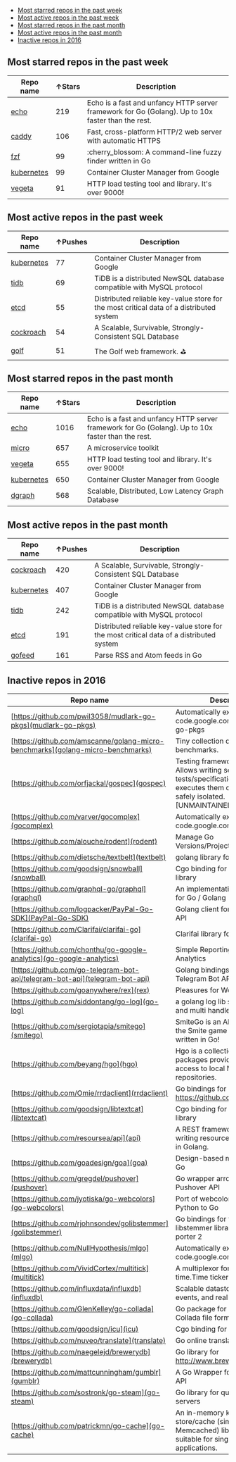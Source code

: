 -   [Most starred repos in the past week](#most-starred-repos-in-the-past-week)
-   [Most active repos in the past week](#most-active-repos-in-the-past-week)
-   [Most starred repos in the past month](#most-starred-repos-in-the-past-month)
-   [Most active repos in the past month](#most-active-repos-in-the-past-month)
-   [Inactive repos in 2016](#inactive-repos-in-2016)

Most starred repos in the past week
-----------------------------------

| Repo name                                              | ↑Stars | Description                                                                                       |
|--------------------------------------------------------|--------|---------------------------------------------------------------------------------------------------|
| [echo](https://github.com/labstack/echo)               | 219    | Echo is a fast and unfancy HTTP server framework for Go (Golang). Up to 10x faster than the rest. |
| [caddy](https://github.com/mholt/caddy)                | 106    | Fast, cross-platform HTTP/2 web server with automatic HTTPS                                       |
| [fzf](https://github.com/junegunn/fzf)                 | 99     | :cherry\_blossom: A command-line fuzzy finder written in Go                                       |
| [kubernetes](https://github.com/kubernetes/kubernetes) | 99     | Container Cluster Manager from Google                                                             |
| [vegeta](https://github.com/tsenart/vegeta)            | 91     | HTTP load testing tool and library. It's over 9000!                                               |

Most active repos in the past week
----------------------------------

| Repo name                                              | ↑Pushes | Description                                                                             |
|--------------------------------------------------------|---------|-----------------------------------------------------------------------------------------|
| [kubernetes](https://github.com/kubernetes/kubernetes) | 77      | Container Cluster Manager from Google                                                   |
| [tidb](https://github.com/pingcap/tidb)                | 69      | TiDB is a distributed NewSQL database compatible with MySQL protocol                    |
| [etcd](https://github.com/coreos/etcd)                 | 55      | Distributed reliable key-value store for the most critical data of a distributed system |
| [cockroach](https://github.com/cockroachdb/cockroach)  | 54      | A Scalable, Survivable, Strongly-Consistent SQL Database                                |
| [golf](https://github.com/dinever/golf)                | 51      | The Golf web framework. :golf:                                                          |

Most starred repos in the past month
------------------------------------

| Repo name                                              | ↑Stars | Description                                                                                       |
|--------------------------------------------------------|--------|---------------------------------------------------------------------------------------------------|
| [echo](https://github.com/labstack/echo)               | 1016   | Echo is a fast and unfancy HTTP server framework for Go (Golang). Up to 10x faster than the rest. |
| [micro](https://github.com/micro/micro)                | 657    | A microservice toolkit                                                                            |
| [vegeta](https://github.com/tsenart/vegeta)            | 655    | HTTP load testing tool and library. It's over 9000!                                               |
| [kubernetes](https://github.com/kubernetes/kubernetes) | 650    | Container Cluster Manager from Google                                                             |
| [dgraph](https://github.com/dgraph-io/dgraph)          | 568    | Scalable, Distributed, Low Latency Graph Database                                                 |

Most active repos in the past month
-----------------------------------

| Repo name                                              | ↑Pushes | Description                                                                             |
|--------------------------------------------------------|---------|-----------------------------------------------------------------------------------------|
| [cockroach](https://github.com/cockroachdb/cockroach)  | 420     | A Scalable, Survivable, Strongly-Consistent SQL Database                                |
| [kubernetes](https://github.com/kubernetes/kubernetes) | 407     | Container Cluster Manager from Google                                                   |
| [tidb](https://github.com/pingcap/tidb)                | 242     | TiDB is a distributed NewSQL database compatible with MySQL protocol                    |
| [etcd](https://github.com/coreos/etcd)                 | 191     | Distributed reliable key-value store for the most critical data of a distributed system |
| [gofeed](https://github.com/mmcdole/gofeed)            | 161     | Parse RSS and Atom feeds in Go                                                          |

Inactive repos in 2016
----------------------

| Repo name                                                                      | Description                                                                                                                                          |
|--------------------------------------------------------------------------------|------------------------------------------------------------------------------------------------------------------------------------------------------|
| [https://github.com/pwil3058/mudlark-go-pkgs](mudlark-go-pkgs)                 | Automatically exported from code.google.com/p/mudlark-go-pkgs                                                                                        |
| [https://github.com/amscanne/golang-micro-benchmarks](golang-micro-benchmarks) | Tiny collection of micro benchmarks.                                                                                                                 |
| [https://github.com/orfjackal/gospec](gospec)                                  | Testing framework for Go. Allows writing self-documenting tests/specifications, and executes them concurrently and safely isolated. \[UNMAINTAINED\] |
| [https://github.com/varver/gocomplex](gocomplex)                               | Automatically exported from code.google.com/p/gocomplex                                                                                              |
| [https://github.com/alouche/rodent](rodent)                                    | Manage Go Versions/Projects/Dependencies                                                                                                             |
| [https://github.com/dietsche/textbelt](textbelt)                               | golang library for textbelt.com                                                                                                                      |
| [https://github.com/goodsign/snowball](snowball)                               | Cgo binding for Snowball C library                                                                                                                   |
| [https://github.com/graphql-go/graphql](graphql)                               | An implementation of GraphQL for Go / Golang                                                                                                         |
| [https://github.com/logpacker/PayPal-Go-SDK](PayPal-Go-SDK)                    | Golang client for PayPal REST API                                                                                                                    |
| [https://github.com/Clarifai/clarifai-go](clarifai-go)                         | Clarifai library for Go                                                                                                                              |
| [https://github.com/chonthu/go-google-analytics](go-google-analytics)          | Simple Reporting for Google Analytics                                                                                                                |
| [https://github.com/go-telegram-bot-api/telegram-bot-api](telegram-bot-api)    | Golang bindings for the Telegram Bot API                                                                                                             |
| [https://github.com/goanywhere/rex](rex)                                       | Pleasures for Web in Golang                                                                                                                          |
| [https://github.com/siddontang/go-log](go-log)                                 | a golang log lib supports level and multi handlers                                                                                                   |
| [https://github.com/sergiotapia/smitego](smitego)                              | SmiteGo is an API wrapper for the Smite game from HiRez. It is written in Go!                                                                        |
| [https://github.com/beyang/hgo](hgo)                                           | Hgo is a collection of Go packages providing read-access to local Mercurial repositories.                                                            |
| [https://github.com/Omie/rrdaclient](rrdaclient)                               | Go bindings for RRDA https://github.com/fcambus/rrda                                                                                                 |
| [https://github.com/goodsign/libtextcat](libtextcat)                           | Cgo binding for libtextcat C library                                                                                                                 |
| [https://github.com/resoursea/api](api)                                        | A REST framework for quickly writing resource based services in Golang.                                                                              |
| [https://github.com/goadesign/goa](goa)                                        | Design-based microservices in Go                                                                                                                     |
| [https://github.com/gregdel/pushover](pushover)                                | Go wrapper arround the Pushover API                                                                                                                  |
| [https://github.com/jyotiska/go-webcolors](go-webcolors)                       | Port of webcolors library from Python to Go                                                                                                          |
| [https://github.com/rjohnsondev/golibstemmer](golibstemmer)                    | Go bindings for the snowball libstemmer library including porter 2                                                                                   |
| [https://github.com/NullHypothesis/mlgo](mlgo)                                 | Automatically exported from code.google.com/p/mlgo                                                                                                   |
| [https://github.com/VividCortex/multitick](multitick)                          | A multiplexor for aligned time.Time tickers in Go                                                                                                    |
| [https://github.com/influxdata/influxdb](influxdb)                             | Scalable datastore for metrics, events, and real-time analytics                                                                                      |
| [https://github.com/GlenKelley/go-collada](go-collada)                         | Go package for working with the Collada file format.                                                                                                 |
| [https://github.com/goodsign/icu](icu)                                         | Cgo binding for icu4c library                                                                                                                        |
| [https://github.com/nuveo/translate](translate)                                | Go online translation package                                                                                                                        |
| [https://github.com/naegelejd/brewerydb](brewerydb)                            | Go library for http://www.brewerydb.com/ API                                                                                                         |
| [https://github.com/mattcunningham/gumblr](gumblr)                             | A Go Wrapper for the Tumblr v2 API                                                                                                                   |
| [https://github.com/sostronk/go-steam](go-steam)                               | Go library for querying Source servers                                                                                                               |
| [https://github.com/patrickmn/go-cache](go-cache)                              | An in-memory key:value store/cache (similar to Memcached) library for Go, suitable for single-machine applications.                                  |
